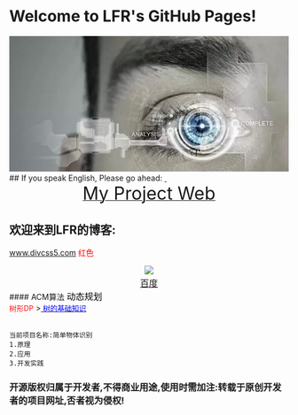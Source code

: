 # Welcome to LFR's GitHub Pages!
<center> <img src="https://github.com/HackerLFR/Machine-Visual/raw/master/2015031561739629.gif"> </center>
## If you speak English, Please go ahead:
<a href="https://github.com/HackerLFR/Machine-Visual">  <center> <font size="6">My Project Web</font> </center></a>

## 欢迎来到LFR的博客:
<font color="#FF0000">www.divcss5.com 红色</font>
<center> <img src="http://www.baidu.com/img/bdlogo.gif"> </center>
<a href="http://www.baidu.com"><center> <font size="3"> 百度</font> </center></a>
#### ACM算法
<font color="#000000" size="3">动态规划</font><br/>
<font color="#ff0f0f" size="2">树形DP</font>
><a href="https://github.com/HackerLFR/Machine-Visual/raw/master/ACM算法原理与程序模板//树形DP/树的基础知识"> <font color="#0000ff" size="2"> 树的基础知识</font> </a>
  

```markdown

当前项目名称:简单物体识别
1.原理
2.应用
3.开发实践
```
### 开源版权归属于开发者,不得商业用途,使用时需加注:转载于原创开发者的项目网址,否者视为侵权!
